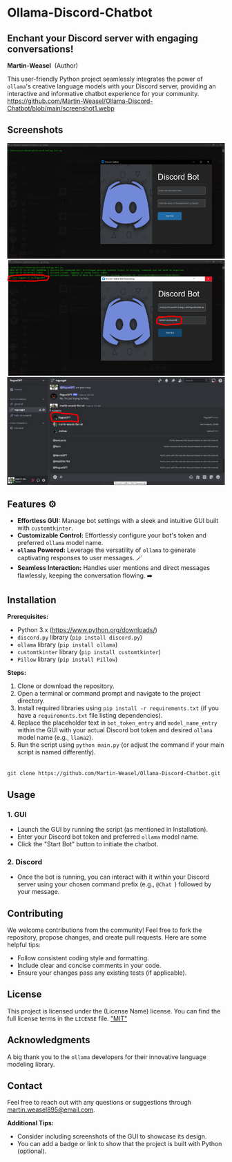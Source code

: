 # Ollama-Discord-Chatbot  

##  Enchant your Discord server with engaging conversations!

**Martin-Weasel**  ‍  (Author)

This user-friendly Python project seamlessly integrates the power of `ollama`'s creative language models with your Discord server, providing an interactive and informative chatbot experience for your community.
https://github.com/Martin-Weasel/Ollama-Discord-Chatbot/blob/main/screenshot1.webp
## Screenshots
!["Screenshot1"](screenshot1.webp)
!["Screenshot2"](screenshot2.webp)
!["Screenshot3"](screenshot3.webp)

## Features  ⚙️

* **Effortless GUI:** Manage bot settings with a sleek and intuitive GUI built with `customtkinter`.
* **Customizable Control:**  Effortlessly configure your bot's token and preferred `ollama` model name.
* **`ollama` Powered:** Leverage the versatility of `ollama` to generate captivating responses to user messages.  🪄
* **Seamless Interaction:** Handles user mentions and direct messages flawlessly, keeping the conversation flowing.   ️➡️️

## Installation

**Prerequisites:**

* Python 3.x (https://www.python.org/downloads/)
* `discord.py` library (`pip install discord.py`)
* `ollama` library (`pip install ollama`)
* `customtkinter` library (`pip install customtkinter`)
* `Pillow` library (`pip install Pillow`)

**Steps:**

1. Clone or download the repository.
2. Open a terminal or command prompt and navigate to the project directory.
3. Install required libraries using `pip install -r requirements.txt` (if you have a `requirements.txt` file listing dependencies).
4. Replace the placeholder text in `bot_token_entry` and `model_name_entry` within the GUI with your actual Discord bot token and desired `ollama` model name (e.g., `llama2`).
5. Run the script using `python main.py` (or adjust the command if your main script is named differently).

<code>
git clone https://github.com/Martin-Weasel/Ollama-Discord-Chatbot.git
</code>

## Usage

### 1. GUI

* Launch the GUI by running the script (as mentioned in Installation).
* Enter your Discord bot token and preferred `ollama` model name.
* Click the "Start Bot" button to initiate the chatbot.

### 2. Discord

* Once the bot is running, you can interact with it within your Discord server using your chosen command prefix (e.g., `@Chat `) followed by your message.

## Contributing

We welcome contributions from the community! Feel free to fork the repository, propose changes, and create pull requests. Here are some helpful tips:

- Follow consistent coding style and formatting.
- Include clear and concise comments in your code.
- Ensure your changes pass any existing tests (if applicable).

## License

This project is licensed under the (License Name) license. You can find the full license terms in the `LICENSE` file.  ["MIT"]("https://github.com/git/git-scm.com/blob/main/MIT-LICENSE.txt")

## Acknowledgments

A big thank you to the `ollama` developers for their innovative language modeling library. 

## Contact

Feel free to reach out with any questions or suggestions through martin.weasel895@email.com.

**Additional Tips:**

- Consider including screenshots of the GUI to showcase its design.
- You can add a badge or link to show that the project is built with Python (optional).
